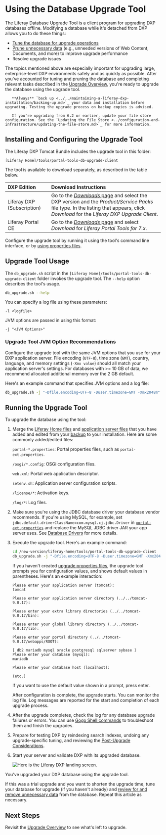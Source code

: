 # Using the Database Upgrade Tool

The Liferay Database Upgrade Tool is a client program for upgrading DXP databases offline. Modifying a database while it's detached from DXP allows you to do these things:

* [Tune the database for upgrade operations](../upgrade-stability-and-performance/database-tuning-for-upgrades.md)
* [Prune unnecessary data](../upgrade-stability-and-performance/database-tuning-for-upgrades.md) (e.g., unneeded versions of Web Content, Documents, and more) to improve upgrade performance
* Resolve upgrade issues

The topics mentioned above are especially important for upgrading large, enterprise-level DXP environments safely and as quickly as possible. After you've accounted for tuning and pruning the database and completing relevant tasks described in the [Upgrade Overview](./upgrade-overview.md), you're ready to upgrade the database using the upgrade tool.

```warning::
   **Always** `back up <../../maintaining-a-liferay-dxp-installation/backing-up.md>`_ your data and installation before upgrading. Testing the upgrade process on backup copies is advised.
```

```important::
   If you're upgrading from 6.2 or earlier, update your file store configuration. See the `Updating the File Store <../configuration-and-infrastructure/updating-the-file-store.md>`_ for more information.
```

## Installing and Configuring the Upgrade Tool

The Liferay DXP Tomcat Bundle includes the upgrade tool in this folder:

```
[Liferay Home]/tools/portal-tools-db-upgrade-client
```

The tool is available to download separately, as described in the table below.

| DXP Edition | Download Instructions |
| :---------- | :-------------------- |
| Liferay DXP (Subscription) | Go to the [*Downloads* page](https://customer.liferay.com/group/customer/downloads) and select the DXP version and the _Product/Service Packs_ file type. In the listing that appears, click _Download_ for the _Liferay DXP Upgrade Client_. |
| Liferay Portal CE | Go to the [_Downloads_ page](https://www.liferay.com/downloads-community) and select _Download_ for _Liferay Portal Tools for 7.x_. |

Configure the upgrade tool by running it using the tool's command line interface, or by [using properties files](../reference/database-upgrade-tool-reference.md#manual-configuration).

## Upgrade Tool Usage

The `db_upgrade.sh` script in the `[Liferay Home]/tools/portal-tools-db-upgrade-client` folder invokes the upgrade tool. The `--help` option describes the tool's usage.

```bash
db_upgrade.sh --help
```

You can specify a log file using these parameters:

```
-l <logfile>
```

JVM options are passed in using this format:

```
-j "<JVM Options>"
```

### Upgrade Tool JVM Option Recommendations

Configure the upgrade tool with the same JVM options that you use for your DXP application server. File encoding (`UTF-8`), time zone (`GMT`), country, language, and memory settings (`-Xmx value`) should all match your application server's settings. For databases with >= 10 GB of data, we recommend allocated additional memory over the 2 GB default.

Here's an example command that specifies JVM options and a log file:

```bash
db_upgrade.sh -j "-Dfile.encoding=UTF-8 -Duser.timezone=GMT -Xmx2048m" -l "output.log"
```

## Running the Upgrade Tool

To upgrade the database using the tool:

1. Merge the [Liferay Home files](../../maintaining-a-liferay-dxp-installation/backing-up.md#liferay-home) and [application server files](../../maintaining-a-liferay-dxp-installation/backing-up.md#application-server) that you have added and edited from your [backup](../../maintaining-a-liferay-dxp-installation/backing-up.md) to your installation. Here are some commonly added/edited files:

    `portal-*.properties`: Portal properties files, such as `portal-ext.properties`.

    `/osgi/*.config`: OSGi configuration files.

    `web.xml`: Portal web application descriptor.

    `setenv.sh`: Application server configuration scripts.

    `/license/*`: Activation keys.

    `/log/*`: Log files.

1. Make sure you're using the JDBC database driver your database vendor recommends. If you're using MySQL, for example, set `jdbc.default.driverClassName=com.mysql.cj.jdbc.Driver` in [`portal-ext.properties`](../../reference/portal-properties.md) and replace the MySQL JDBC driver JAR your app server uses. See [Database Drivers](../configuration-and-infrastructure/migrating-configurations-and-properties.md#database-drivers) for more details.

1. Execute the upgrade tool. Here's an example command:

    ```bash
    cd /new-version/liferay-home/tools/portal-tools-db-upgrade-client
    db_upgrade.sh -j "-Dfile.encoding=UTF-8 -Duser.timezone=GMT -Xmx2048m" -l "output.log"
    ```

   If you haven't created [upgrade properties files](../reference/database-upgrade-tool-reference.md#manual-configuration), the upgrade tool prompts you for configuration values, and shows default values in parentheses. Here's an example interaction:

    ```
    Please enter your application server (tomcat):
    tomcat

    Please enter your application server directory (../../tomcat-9.0.17):

    Please enter your extra library directories (../../tomcat-9.0.17/bin):

    Please enter your global library directory (../../tomcat-9.0.17/lib):

    Please enter your portal directory (../../tomcat-9.0.17/webapps/ROOT):

    [ db2 mariadb mysql oracle postgresql sqlserver sybase ]
    Please enter your database (mysql):
    mariadb

    Please enter your database host (localhost):

    (etc.)
    ```

    If you want to use the default value shown in a prompt, press enter.

    After configuration is complete, the upgrade starts. You can monitor the log file. Log messages are reported for the start and completion of each upgrade process.

1. After the upgrade completes, check the log for any database upgrade failures or errors. You can use [Gogo Shell commands](../upgrade-stability-and-performance/upgrading-modules-using-gogo-shell.md) to troubleshoot them and finish the upgrades.

1. Prepare for testing DXP by reindexing search indexes, undoing any upgrade-specific tuning, and reviewing the [Post-Upgrade Considerations](./post-upgrade-considerations.md).

1. Start your server and validate DXP with its upgraded database.

    ![Here is the Liferay DXP landing screen.](./using-the-database-upgrade-tool/images/01.png)

You've upgraded your DXP database using the upgrade tool.

If this was a trial upgrade and you want to shorten the upgrade time, tune your database for upgrade (if you haven't already) and [review for and remove unnecessary data](../upgrade-stability-and-performance/database-pruning-for-faster-upgrades.md) from the database. Repeat this article as necessary.

## Next Steps

Revisit the [Upgrade Overview](./upgrade-overview.md) to see what's left to upgrade.
